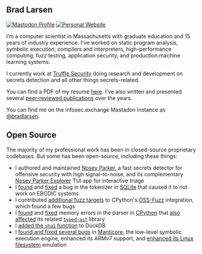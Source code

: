 ## Brad Larsen

[![Mastodon Profile](https://img.shields.io/mastodon/follow/109522097799876582?domain=https%3A%2F%2Finfosec.exchange)](https://infosec.exchange/@bradlarsen)
[![Personal Website](https://img.shields.io/badge/website-bradfordlarsen.com-lightgray)](https://www.bradfordlarsen.com)

I’m a computer scientist in Massachusetts with graduate education and 15 years of industry experience. I’ve worked on static program analysis, symbolic execution, compilers and interpreters, high-performance computing, fuzz testing, application security, and production machine learning systems.

I currently work at [Truffle Security](https://trufflesecurity.com) doing research and development on secrets detection and all other things secrets-related.

You can find a PDF of my resume [here](https://bradfordlarsen.com/files/bradford-larsen-computer-scientist.pdf). I’ve also written and presented several [peer-reviewed publications](https://bradfordlarsen.com/publications/) over the years.

You can find me on the infosec.exchange Mastadon instance as <a rel="me" href="https://infosec.exchange/@bradlarsen">@bradlarsen</a>.

## Open Source

The majority of my professional work has been in closed-source proprietary codebases. But some has been open-source, including these things:

- I authored and maintained [Nosey Parker](https://github.com/praetorian-inc/noseyparker), a fast secrets detector for offensive security with high signal-to-noise, and its complementary [Nosey Parker Explorer](https://github.com/praetorian-inc/noseyparkerexplorer) TUI app for interactive triage
- I [found](https://www.mail-archive.com/sqlite-users@mailinglists.sqlite.org/msg100687.html) and [fixed](https://www.sqlite.org/src/info/4fc6580ffa7232aa) a bug in the tokenizer in [SQLite](https://sqlite.org) that caused it to not work on EBCDIC systems
- I contributed [additional fuzz targets](https://discuss.python.org/t/contributing-fuzzing-targets-to-cpython/36833) to CPython's [OSS-Fuzz](https://github.com/google/oss-fuzz) integration, which found a few bugs
- I [found](https://bugs.python.org/issue36495) and [fixed](https://github.com/python/cpython/pull/12641) memory errors in the parser in [CPython](https://github.com/python/cpython) that [also affected](https://github.com/python/typed_ast/pull/99) its related [`typed-ast`](https://github.com/python/typed_ast) library
- I [added the `sha1` function](https://github.com/duckdb/duckdb/pull/13020) to DuckDB
- I [found and fixed several bugs](https://github.com/trailofbits/manticore/pulls?q=is%3Apr+author%3Abradlarsen) in [Manticore](https://github.com/trailofbits/manticore), the low-level symbolic execution engine, enhanced its ARMv7 support, and [enhanced its Linux filesystem](https://github.com/trailofbits/manticore/pull/1673) emulation
